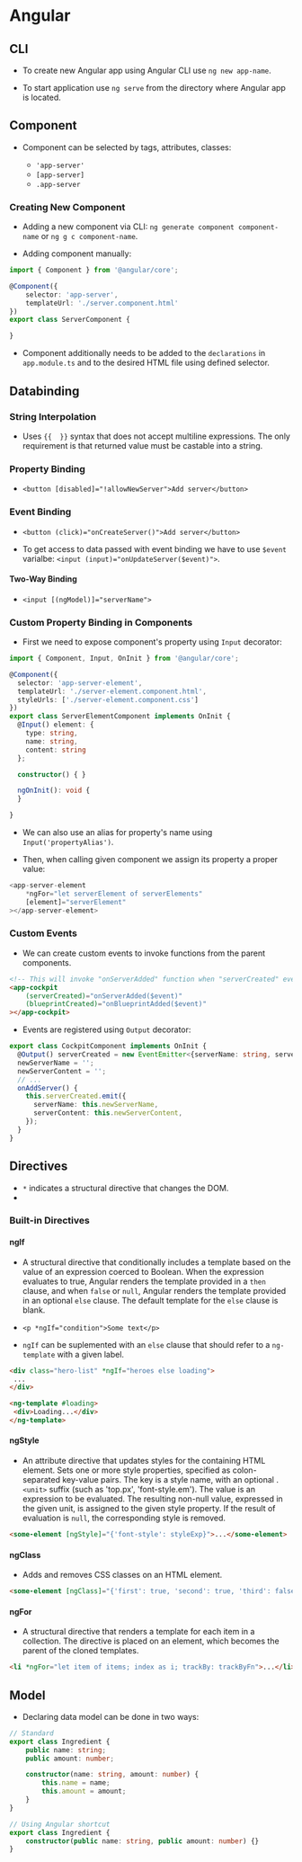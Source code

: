 # Angular

## CLI

- To create new Angular app using Angular CLI use `ng new app-name`.

- To start application use `ng serve` from the directory where Angular app is located.


## Component

- Component can be selected by tags, attributes, classes:

    - `'app-server'`
    - `[app-server]`
    - `.app-server`

### Creating New Component

- Adding a new component via CLI: `ng generate component component-name` or `ng g c component-name`.

- Adding component manually:

```typescript
import { Component } from '@angular/core';

@Component({
    selector: 'app-server',
    templateUrl: './server.component.html'
})
export class ServerComponent {

}
```

- Component additionally needs to be added to the `declarations` in `app.module.ts` and to the desired HTML file using defined selector.

## Databinding

### String Interpolation

- Uses `{{  }}` syntax that does not accept multiline expressions. The only requirement is that returned value must be castable into a string.

### Property Binding

- `<button [disabled]="!allowNewServer">Add server</button>`

### Event Binding

- `<button (click)="onCreateServer()">Add server</button>`

- To get access to data passed with event binding we have to use `$event` varialbe: `<input (input)="onUpdateServer($event)">`.

#### Two-Way Binding

- `<input [(ngModel)]="serverName">`

### Custom Property Binding in Components

- First we need to expose component's property using `Input` decorator:

```typescript
import { Component, Input, OnInit } from '@angular/core';

@Component({
  selector: 'app-server-element',
  templateUrl: './server-element.component.html',
  styleUrls: ['./server-element.component.css']
})
export class ServerElementComponent implements OnInit {
  @Input() element: {
    type: string,
    name: string,
    content: string
  };

  constructor() { }

  ngOnInit(): void {
  }

}
```

- We can also use an alias for property's name using `Input('propertyAlias')`.

- Then, when calling given component we assign its property a proper value:

```typescript
<app-server-element
    *ngFor="let serverElement of serverElements"
    [element]="serverElement"
></app-server-element>
```

### Custom Events

- We can create custom events to invoke functions from the parent components.

```html
<!-- This will invoke "onServerAdded" function when "serverCreated" event is emitted -->
<app-cockpit
    (serverCreated)="onServerAdded($event)"
    (blueprintCreated)="onBlueprintAdded($event)"
></app-cockpit>
```

- Events are registered using `Output` decorator:

```typescript
export class CockpitComponent implements OnInit {
  @Output() serverCreated = new EventEmitter<{serverName: string, serverContent: string}>();
  newServerName = '';
  newServerContent = '';
  // ...
  onAddServer() {
    this.serverCreated.emit({
      serverName: this.newServerName,
      serverContent: this.newServerContent,
    });
  }
}
```

## Directives

- `*` indicates a structural directive that changes the DOM.
- 
### Built-in Directives

#### ngIf

- A structural directive that conditionally includes a template based on the value of an expression coerced to Boolean. When the expression evaluates to true, Angular renders the template provided in a `then` clause, and when `false` or `null`, Angular renders the template provided in an optional `else` clause. The default template for the `else` clause is blank.

- `<p *ngIf="condition">Some text</p>`

- `ngIf` can be suplemented with an `else` clause that should refer to a `ng-template` with a given label.

```html
<div class="hero-list" *ngIf="heroes else loading">
 ...
</div>

<ng-template #loading>
 <div>Loading...</div>
</ng-template>
```

#### ngStyle

- An attribute directive that updates styles for the containing HTML element. Sets one or more style properties, specified as colon-separated key-value pairs. The key is a style name, with an optional .`<unit>` suffix (such as 'top.px', 'font-style.em'). The value is an expression to be evaluated. The resulting non-null value, expressed in the given unit, is assigned to the given style property. If the result of evaluation is `null`, the corresponding style is removed.

```html
<some-element [ngStyle]="{'font-style': styleExp}">...</some-element>
```

#### ngClass

- Adds and removes CSS classes on an HTML element.

```html
<some-element [ngClass]="{'first': true, 'second': true, 'third': false}">...</some-element>
```

#### ngFor

- A structural directive that renders a template for each item in a collection. The directive is placed on an element, which becomes the parent of the cloned templates.

```html
<li *ngFor="let item of items; index as i; trackBy: trackByFn">...</li>
```

## Model

- Declaring data model can be done in two ways:

```typescript
// Standard
export class Ingredient {
    public name: string;
    public amount: number;

    constructor(name: string, amount: number) {
        this.name = name;
        this.amount = amount;
    }
}

// Using Angular shortcut
export class Ingredient {
    constructor(public name: string, public amount: number) {}
}
```
